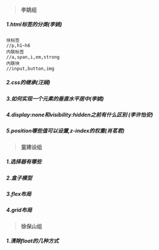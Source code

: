 >#### **李姚组**

##### 1.html标签的分类(李姚)

~~~
块标签
//p,h1~h6
内联标签
//a,span,i,em,strong
内联块
//input,button,img
~~~

##### 2.css的继承(汪娟)

##### 3.如何实现一个元素的垂直水平居中(李姚)

##### 4.display:none和visibility:hidden之前有什么区别 (李许怡安)

##### 5.position哪些值可以设置,z-index的权重(肖茗君)

>#### **童建设组**

##### 1.选择器有哪些

##### 2.盒子模型

##### 3.flex布局

##### 4.grid布局

>#### **徐保山组**

##### 1.清除float的几种方式


